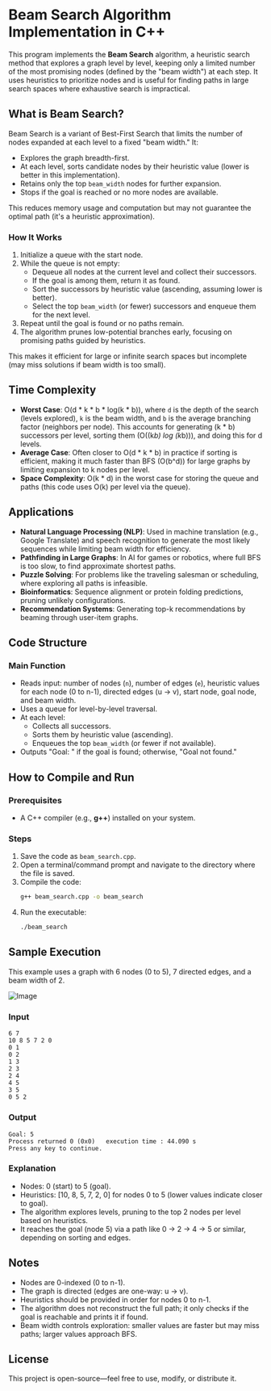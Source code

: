 # Beam Search Algorithm Implementation in C++

This program implements the **Beam Search** algorithm, a heuristic search method that explores a graph level by level, keeping only a limited number of the most promising nodes (defined by the "beam width") at each step. It uses heuristics to prioritize nodes and is useful for finding paths in large search spaces where exhaustive search is impractical.


## What is Beam Search?
Beam Search is a variant of Best-First Search that limits the number of nodes expanded at each level to a fixed "beam width." It:
- Explores the graph breadth-first.
- At each level, sorts candidate nodes by their heuristic value (lower is better in this implementation).
- Retains only the top `beam_width` nodes for further expansion.
- Stops if the goal is reached or no more nodes are available.

This reduces memory usage and computation but may not guarantee the optimal path (it's a heuristic approximation).

### How It Works
1. Initialize a queue with the start node.
2. While the queue is not empty:
   - Dequeue all nodes at the current level and collect their successors.
   - If the goal is among them, return it as found.
   - Sort the successors by heuristic value (ascending, assuming lower is better).
   - Select the top `beam_width` (or fewer) successors and enqueue them for the next level.
3. Repeat until the goal is found or no paths remain.
4. The algorithm prunes low-potential branches early, focusing on promising paths guided by heuristics.

This makes it efficient for large or infinite search spaces but incomplete (may miss solutions if beam width is too small).


## Time Complexity
- **Worst Case**: O(d * k * b * log(k * b)), where `d` is the depth of the search (levels explored), `k` is the beam width, and `b` is the average branching factor (neighbors per node). This accounts for generating (k * b) successors per level, sorting them (O((k*b) log (k*b))), and doing this for d levels.
- **Average Case**: Often closer to O(d * k * b) in practice if sorting is efficient, making it much faster than BFS (O(b^d)) for large graphs by limiting expansion to k nodes per level.
- **Space Complexity**: O(k * d) in the worst case for storing the queue and paths (this code uses O(k) per level via the queue).


## Applications
- **Natural Language Processing (NLP)**: Used in machine translation (e.g., Google Translate) and speech recognition to generate the most likely sequences while limiting beam width for efficiency.
- **Pathfinding in Large Graphs**: In AI for games or robotics, where full BFS is too slow, to find approximate shortest paths.
- **Puzzle Solving**: For problems like the traveling salesman or scheduling, where exploring all paths is infeasible.
- **Bioinformatics**: Sequence alignment or protein folding predictions, pruning unlikely configurations.
- **Recommendation Systems**: Generating top-k recommendations by beaming through user-item graphs.


## Code Structure

### Main Function
- Reads input: number of nodes (`n`), number of edges (`e`), heuristic values for each node (0 to n-1), directed edges (u → v), start node, goal node, and beam width.
- Uses a queue for level-by-level traversal.
- At each level:
  - Collects all successors.
  - Sorts them by heuristic value (ascending).
  - Enqueues the top `beam_width` (or fewer if not available).
- Outputs "Goal: <node>" if the goal is found; otherwise, "Goal not found."


## How to Compile and Run

### Prerequisites
- A C++ compiler (e.g., **g++**) installed on your system.


### Steps
1. Save the code as `beam_search.cpp`.
2. Open a terminal/command prompt and navigate to the directory where the file is saved.
3. Compile the code:
   ```bash
   g++ beam_search.cpp -o beam_search
   ```
4. Run the executable:
   ```bash
   ./beam_search
   ```


## Sample Execution
This example uses a graph with 6 nodes (0 to 5), 7 directed edges, and a beam width of 2.

![Image](https://github.com/user-attachments/assets/ace4faa5-e470-47c6-8da0-2dd8a50804a8)

### Input
```
6 7
10 8 5 7 2 0
0 1
0 2
1 3
2 3
2 4
4 5
3 5
0 5 2
```

### Output
```
Goal: 5
Process returned 0 (0x0)   execution time : 44.090 s
Press any key to continue.
```

### Explanation
- Nodes: 0 (start) to 5 (goal).
- Heuristics: [10, 8, 5, 7, 2, 0] for nodes 0 to 5 (lower values indicate closer to goal).
- The algorithm explores levels, pruning to the top 2 nodes per level based on heuristics.
- It reaches the goal (node 5) via a path like 0 → 2 → 4 → 5 or similar, depending on sorting and edges.


## Notes
- Nodes are 0-indexed (0 to n-1).
- The graph is directed (edges are one-way: u → v).
- Heuristics should be provided in order for nodes 0 to n-1.
- The algorithm does not reconstruct the full path; it only checks if the goal is reachable and prints it if found.
- Beam width controls exploration: smaller values are faster but may miss paths; larger values approach BFS.


## License
This project is open-source—feel free to use, modify, or distribute it.
